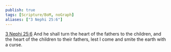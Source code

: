 ```yaml
---
publish: true
tags: [Scripture/BoM, noGraph]
aliases: ["3 Nephi 25:6"]
---
```

[3 Nephi 25:6](https://churchofjesuschrist.org/study/scriptures/bofm/3-ne/25?lang=eng&id=p6#p6) And he shall turn the heart of the fathers to the children, and the heart of the children to their fathers, lest I come and smite the earth with a curse.




